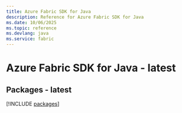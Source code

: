 ```yaml
---
title: Azure Fabric SDK for Java
description: Reference for Azure Fabric SDK for Java
ms.date: 10/06/2025
ms.topic: reference
ms.devlang: java
ms.service: fabric
---
```

# Azure Fabric SDK for Java - latest
## Packages - latest
[!INCLUDE [packages](fabric-index.md)]